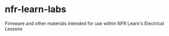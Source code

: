 # nfr-learn-labs
Firmware and other materials intended for use within NFR Learn's Electrical Lessons
